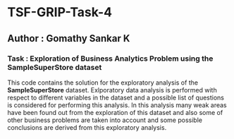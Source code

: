 # TSF-GRIP-Task-4
## Author : Gomathy Sankar K
### Task : Exploration of Business Analytics Problem using the SampleSuperStore dataset

This code contains the solution for the exploratory analysis of the **SampleSuperStore** dataset. Exlporatory data analysis is performed with respect to different variables in the dataset and a possible list of questions is considered for performing this analysis.
In this analysis many weak areas have been found out from the exploration of this dataset and also some of other business problems are taken into account and some possible conclusions are derived from this exploratory analysis.
